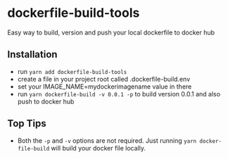 # dockerfile-build-tools

Easy way to build, version and push your local dockerfile to docker hub

## Installation
- run `yarn add dockerfile-build-tools`
- create a file in your project root called .dockerfile-build.env
- set your IMAGE_NAME=mydockerimagename value in there
- run `yarn dockerfile-build -v 0.0.1 -p` to build version 0.0.1 and also push to docker hub

## Top Tips
- Both the `-p` and `-v` options are not required. Just running `yarn docker-file-build` will build your docker file locally.
